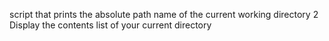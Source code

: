script that prints the absolute path name of the current working directory
2 Display the contents list of your current directory
